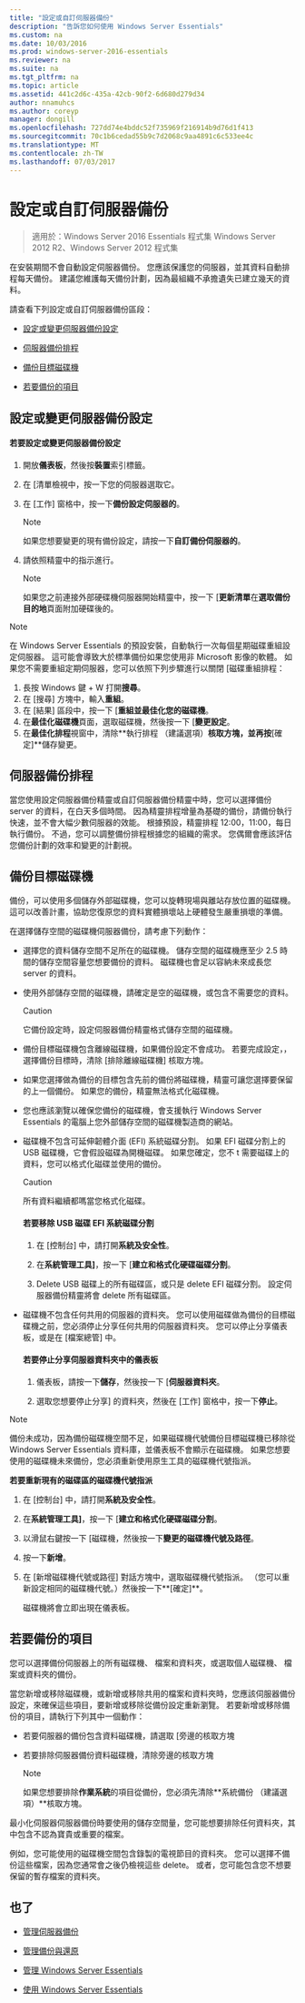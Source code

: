 ```yaml
---
title: "設定或自訂伺服器備份"
description: "告訴您如何使用 Windows Server Essentials"
ms.custom: na
ms.date: 10/03/2016
ms.prod: windows-server-2016-essentials
ms.reviewer: na
ms.suite: na
ms.tgt_pltfrm: na
ms.topic: article
ms.assetid: 441c2d6c-435a-42cb-90f2-6d680d279d34
author: nnamuhcs
ms.author: coreyp
manager: dongill
ms.openlocfilehash: 727dd74e4bddc52f735969f216914b9d76d1f413
ms.sourcegitcommit: 70c1b6cedad55b9c7d2068c9aa4891c6c533ee4c
ms.translationtype: MT
ms.contentlocale: zh-TW
ms.lasthandoff: 07/03/2017
---
```

# <a name="set-up-or-customize-server-backup"></a>設定或自訂伺服器備份

>適用於：Windows Server 2016 Essentials 程式集 Windows Server 2012 R2、Windows Server 2012 程式集
  
 在安裝期間不會自動設定伺服器備份。 您應該保護您的伺服器，並其資料自動排程每天備份。 建議您維護每天備份計劃，因為最組織不承擔遺失已建立幾天的資料。  
  
 請查看下列設定或自訂伺服器備份區段：  
  
-   [設定或變更伺服器備份設定](Set-up-or-customize-server-backup.md#BKMK_1)  
  
-   [伺服器備份排程](Set-up-or-customize-server-backup.md#BKMK_2)  
  
-   [備份目標磁碟機](Set-up-or-customize-server-backup.md#BKMK_Target)  
  
-   [若要備份的項目](Set-up-or-customize-server-backup.md#BKMK_4)  
  
##  <a name="BKMK_1"></a>設定或變更伺服器備份設定  
  
#### <a name="to-set-up-or-change-server-backup-settings"></a>若要設定或變更伺服器備份設定  
  
1.  開放**儀表板**，然後按**裝置**索引標籤。  
  
2.  在 [清單檢視中，按一下您的伺服器選取它。  
  
3.  在 [工作] 窗格中，按一下**備份設定伺服器的**。  
  
    > [!NOTE]
    >  如果您想要變更的現有備份設定，請按一下**自訂備份伺服器的**。  
  
4.  請依照精靈中的指示進行。  
  
    > [!NOTE]
    >  如果您之前連接外部硬碟機伺服器開始精靈中，按一下 [**更新清單**在**選取備份目的地**頁面附加硬碟後的。  
  
> [!NOTE]
>  在 Windows Server Essentials 的預設安裝，自動執行一次每個星期磁碟重組設定伺服器。 這可能會導致大於標準備份如果您使用非 Microsoft 影像的軟體。 如果您不需要重組定期伺服器，您可以依照下列步驟進行以關閉 [磁碟重組排程：  
>   
>  1.  長按 Windows 鍵 + W 打開**搜尋**。  
> 2.  在 [搜尋] 方塊中，輸入**重組**。  
> 3.  在 [結果] 區段中，按一下 [**重組並最佳化您的磁碟機**。  
> 4.  在**最佳化磁碟機**頁面，選取磁碟機，然後按一下 [**變更設定**。  
> 5.  在**最佳化排程**視窗中，清除**執行排程 （建議選項）**核取方塊，並再按**[確定]**儲存變更。  
  
##  <a name="BKMK_2"></a>伺服器備份排程  
 當您使用設定伺服器備份精靈或自訂伺服器備份精靈中時，您可以選擇備份 server 的資料，在白天多個時間。 因為精靈排程增量為基礎的備份，請備份執行快速，並不會大幅少數伺服器的效能。 根據預設，精靈排程 12:00，11:00，每日執行備份。 不過，您可以調整備份排程根據您的組織的需求。 您偶爾會應該評估您備份計劃的效率和變更的計劃視。  
  
##  <a name="BKMK_Target"></a>備份目標磁碟機  
 備份，可以使用多個儲存外部磁碟機，您可以旋轉現場與離站存放位置的磁碟機。 這可以改善計畫，協助您復原您的資料實體損壞站上硬體發生嚴重損壞的準備。  
  
 在選擇儲存空間的磁碟機伺服器備份，請考慮下列動作：  
  
-   選擇您的資料儲存空間不足所在的磁碟機。 儲存空間的磁碟機應至少 2.5 時間的儲存空間容量您想要備份的資料。 磁碟機也會足以容納未來成長您 server 的資料。  
  
-   使用外部儲存空間的磁碟機，請確定是空的磁碟機，或包含不需要您的資料。  
  
    > [!CAUTION]
    >  它備份設定時，設定伺服器備份精靈格式儲存空間的磁碟機。  
  
-   備份目標磁碟機包含離線磁碟機，如果備份設定不會成功。 若要完成設定，，選擇備份目標時，清除 [排除離線磁碟機] 核取方塊。  
  
-   如果您選擇做為備份的目標包含先前的備份將磁碟機，精靈可讓您選擇要保留的上一個備份。 如果您的備份，精靈無法格式化磁碟機。  
  
-   您也應該瀏覽以確保您備份的磁碟機，會支援執行 Windows Server Essentials 的電腦上您外部儲存空間的磁碟機製造商的網站。  
  
-   磁碟機不包含可延伸韌體介面 (EFI) 系統磁碟分割。 如果 EFI 磁碟分割上的 USB 磁碟機，它會假設磁碟為開機磁碟。 如果您確定，您不 t 需要磁碟上的資料，您可以格式化磁碟並使用的備份。  
  
    > [!CAUTION]
    >  所有資料繼續都嗎當您格式化磁碟。  
  
    #### <a name="to-remove-an-efi-system-partition-from-a-usb-disk"></a>若要移除 USB 磁碟 EFI 系統磁碟分割  
  
    1.  在 [控制台] 中，請打開**系統及安全性**。  
  
    2.  在**系統管理工具]**，按一下 [**建立和格式化硬碟磁碟分割**。  
  
    3.  Delete USB 磁碟上的所有磁碟區，或只是 delete EFI 磁碟分割。 設定伺服器備份精靈將會 delete 所有磁碟區。  
  
-   磁碟機不包含任何共用的伺服器的資料夾。 您可以使用磁碟做為備份的目標磁碟機之前，您必須停止分享任何共用的伺服器資料夾。 您可以停止分享儀表板，或是在 [檔案總管] 中。  
  
    #### <a name="to-stop-sharing-on-a-server-folder-from-the-dashboard"></a>若要停止分享伺服器資料夾中的儀表板  
  
    1.  儀表板，請按一下**儲存**，然後按一下 [**伺服器資料夾**。  
  
    2.  選取您想要停止分享] 的資料夾，然後在 [工作] 窗格中，按一下**停止**。  
  
> [!NOTE]
>  備份未成功，因為備份磁碟機空間不足，如果磁碟機代號備份目標磁碟機已移除從 Windows Server Essentials 資料庫，並儀表板不會顯示在磁碟機。 如果您想要使用的磁碟機未來備份，您必須重新使用原生工具的磁碟機代號指派。  
>   
>  **若要重新現有的磁碟區的磁碟機代號指派**  
>   
>  1.  在 [控制台] 中，請打開**系統及安全性**。  
> 2.  在**系統管理工具]**，按一下 [**建立和格式化硬碟磁碟分割**。  
> 3.  以滑鼠右鍵按一下 [磁碟機，然後按一下**變更的磁碟機代號及路徑**。  
> 4.  按一下**新增**。  
> 5.  在 [新增磁碟機代號或路徑] 對話方塊中，選取磁碟機代號指派。 （您可以重新設定相同的磁碟機代號。）然後按一下**[確定]**。  
>   
>      磁碟機將會立即出現在儀表板。  
  
##  <a name="BKMK_4"></a>若要備份的項目  
 您可以選擇備份伺服器上的所有磁碟機、 檔案和資料夾，或選取個人磁碟機、 檔案或資料夾的備份。  
  
 當您新增或移除磁碟機，或新增或移除共用的檔案和資料夾時，您應該伺服器備份設定，來確保這些項目，要新增或移除從備份設定重新瀏覽。 若要新增或移除備份的項目，請執行下列其中一個動作：  
  
-   若要伺服器的備份包含資料磁碟機，請選取 [旁邊的核取方塊  
  
-   若要排除伺服器備份資料磁碟機，清除旁邊的核取方塊  
  
    > [!NOTE]
    >  如果您想要排除**作業系統**的項目從備份，您必須先清除**系統備份 （建議選項）**核取方塊。  
  
 最小化伺服器伺服器備份時要使用的儲存空間量，您可能想要排除任何資料夾，其中包含不認為寶貴或重要的檔案。  
  
 例如，您可能使用的磁碟機空間包含錄製的電視節目的資料夾。 您可以選擇不備份這些檔案，因為您通常會之後仍檢視這些 delete。 或者，您可能包含您不想要保留的暫存檔案的資料夾。  
  
## <a name="see-also"></a>也了  
  
-   [管理伺服器備份](Manage-Server-Backup-in-Windows-Server-Essentials.md)  
  
-   [管理備份與還原](Manage-Backup-and-Restore-in-Windows-Server-Essentials.md)  
  
-   [管理 Windows Server Essentials](Manage-Windows-Server-Essentials.md)  
  
-   [使用 Windows Server Essentials](../use/Use-Windows-Server-Essentials.md)

